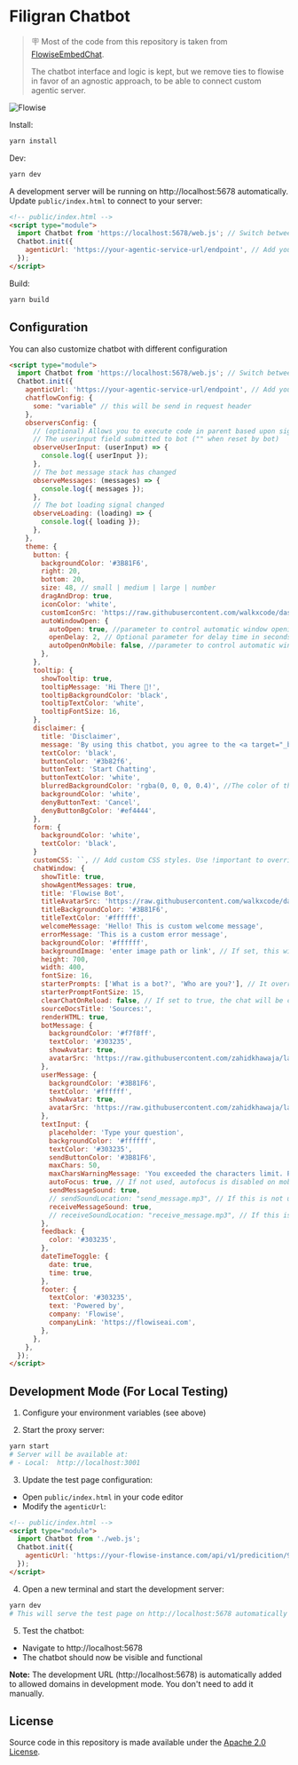 <!-- markdownlint-disable MD030 -->

# Filigran Chatbot

> 🪧 Most of the code from this repository is taken from [FlowiseEmbedChat](https://github.com/FlowiseAI/FlowiseChatEmbed).
>
> The chatbot interface and logic is kept, but we remove ties to flowise in favor of an agnostic approach, to be able to connect custom agentic server.

![Flowise](https://github.com/FlowiseAI/FlowiseChatEmbed/blob/main/images/ChatEmbed.gif?raw=true)

Install:

```bash
yarn install
```

Dev:

```bash
yarn dev
```

A development server will be running on http://localhost:5678 automatically. Update `public/index.html` to connect to your server:

```html
<!-- public/index.html -->
<script type="module">
  import Chatbot from 'https://localhost:5678/web.js'; // Switch between './web.js' or 'https://localhost:5678/web.js'
  Chatbot.init({
    agenticUrl: 'https://your-agentic-service-url/endpoint', // Add your endpoint
  });
</script>
```

Build:

```bash
yarn build
```

## Configuration

You can also customize chatbot with different configuration

```html
<script type="module">
  import Chatbot from 'https://localhost:5678/web.js'; // Switch between './web.js' or 'https://localhost:5678/web.js'
  Chatbot.init({
    agenticUrl: 'https://your-agentic-service-url/endpoint', // Add your endpoint
    chatflowConfig: {
      some: "variable" // this will be send in request header
    },
    observersConfig: {
      // (optional) Allows you to execute code in parent based upon signal observations within the chatbot.
      // The userinput field submitted to bot ("" when reset by bot)
      observeUserInput: (userInput) => {
        console.log({ userInput });
      },
      // The bot message stack has changed
      observeMessages: (messages) => {
        console.log({ messages });
      },
      // The bot loading signal changed
      observeLoading: (loading) => {
        console.log({ loading });
      },
    },
    theme: {
      button: {
        backgroundColor: '#3B81F6',
        right: 20,
        bottom: 20,
        size: 48, // small | medium | large | number
        dragAndDrop: true,
        iconColor: 'white',
        customIconSrc: 'https://raw.githubusercontent.com/walkxcode/dashboard-icons/main/svg/google-messages.svg',
        autoWindowOpen: {
          autoOpen: true, //parameter to control automatic window opening
          openDelay: 2, // Optional parameter for delay time in seconds
          autoOpenOnMobile: false, //parameter to control automatic window opening in mobile
        },
      },
      tooltip: {
        showTooltip: true,
        tooltipMessage: 'Hi There 👋!',
        tooltipBackgroundColor: 'black',
        tooltipTextColor: 'white',
        tooltipFontSize: 16,
      },
      disclaimer: {
        title: 'Disclaimer',
        message: 'By using this chatbot, you agree to the <a target="_blank" href="https://flowiseai.com/terms">Terms & Condition</a>',
        textColor: 'black',
        buttonColor: '#3b82f6',
        buttonText: 'Start Chatting',
        buttonTextColor: 'white',
        blurredBackgroundColor: 'rgba(0, 0, 0, 0.4)', //The color of the blurred background that overlays the chat interface
        backgroundColor: 'white',
        denyButtonText: 'Cancel',
        denyButtonBgColor: '#ef4444',
      },
      form: {
        backgroundColor: 'white',
        textColor: 'black',
      }
      customCSS: ``, // Add custom CSS styles. Use !important to override default styles
      chatWindow: {
        showTitle: true,
        showAgentMessages: true,
        title: 'Flowise Bot',
        titleAvatarSrc: 'https://raw.githubusercontent.com/walkxcode/dashboard-icons/main/svg/google-messages.svg',
        titleBackgroundColor: '#3B81F6',
        titleTextColor: '#ffffff',
        welcomeMessage: 'Hello! This is custom welcome message',
        errorMessage: 'This is a custom error message',
        backgroundColor: '#ffffff',
        backgroundImage: 'enter image path or link', // If set, this will overlap the background color of the chat window.
        height: 700,
        width: 400,
        fontSize: 16,
        starterPrompts: ['What is a bot?', 'Who are you?'], // It overrides the starter prompts set by the chat flow passed
        starterPromptFontSize: 15,
        clearChatOnReload: false, // If set to true, the chat will be cleared when the page reloads
        sourceDocsTitle: 'Sources:',
        renderHTML: true,
        botMessage: {
          backgroundColor: '#f7f8ff',
          textColor: '#303235',
          showAvatar: true,
          avatarSrc: 'https://raw.githubusercontent.com/zahidkhawaja/langchain-chat-nextjs/main/public/parroticon.png',
        },
        userMessage: {
          backgroundColor: '#3B81F6',
          textColor: '#ffffff',
          showAvatar: true,
          avatarSrc: 'https://raw.githubusercontent.com/zahidkhawaja/langchain-chat-nextjs/main/public/usericon.png',
        },
        textInput: {
          placeholder: 'Type your question',
          backgroundColor: '#ffffff',
          textColor: '#303235',
          sendButtonColor: '#3B81F6',
          maxChars: 50,
          maxCharsWarningMessage: 'You exceeded the characters limit. Please input less than 50 characters.',
          autoFocus: true, // If not used, autofocus is disabled on mobile and enabled on desktop. true enables it on both, false disables it on both.
          sendMessageSound: true,
          // sendSoundLocation: "send_message.mp3", // If this is not used, the default sound effect will be played if sendSoundMessage is true.
          receiveMessageSound: true,
          // receiveSoundLocation: "receive_message.mp3", // If this is not used, the default sound effect will be played if receiveSoundMessage is true.
        },
        feedback: {
          color: '#303235',
        },
        dateTimeToggle: {
          date: true,
          time: true,
        },
        footer: {
          textColor: '#303235',
          text: 'Powered by',
          company: 'Flowise',
          companyLink: 'https://flowiseai.com',
        },
      },
    },
  });
</script>
```

## Development Mode (For Local Testing)

1. Configure your environment variables (see above)

2. Start the proxy server:

```bash
yarn start
# Server will be available at:
# - Local:  http://localhost:3001
```

3. Update the test page configuration:

- Open `public/index.html` in your code editor
- Modify the `agenticUrl`:

```html
<!-- public/index.html -->
<script type="module">
  import Chatbot from './web.js';
  Chatbot.init({
    agenticUrl: 'https://your-flowise-instance.com/api/v1/predicition/91e9c803-5169-4db9-8207-3c0915d71c5f', // Add your endpoint
  });
</script>
```

4. Open a new terminal and start the development server:

```bash
yarn dev
# This will serve the test page on http://localhost:5678 automatically
```

5. Test the chatbot:

- Navigate to http://localhost:5678
- The chatbot should now be visible and functional

**Note:** The development URL (http://localhost:5678) is automatically added to allowed domains in development mode. You don't need to add it manually.

## License

Source code in this repository is made available under the [Apache 2.0 License](https://www.apache.org/licenses/LICENSE-2.0).
